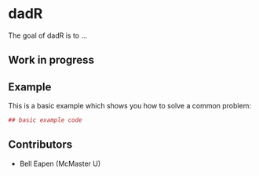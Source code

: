# dadR

The goal of dadR is to ...

## Work in progress


## Example

This is a basic example which shows you how to solve a common problem:

``` r
## basic example code
```

## Contributors

* Bell Eapen (McMaster U)
